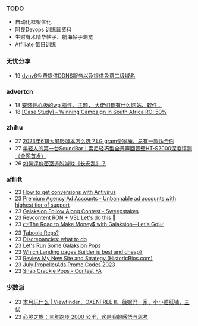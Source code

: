 ### TODO
-  自动化框架优化
-  阿良Devops 训练营资料
-  生财有术精华帖子、航海帖子浏览
-  Affiliate 每日训练

### 无忧分享
<!-- ruyo:START -->
-  19 [dynv6免费提供DDNS服务以及提供免费二级域名](https://51.ruyo.net/18430.html)<!-- ruyo:END -->

### advertcn
<!-- advertcn:START -->
-  18 [安装开心版的wp 插件、主题， 大佬们都有什么网站、软件...](https://www.advertcn.com/forum.php?mod=viewthread&tid=111253)
-  18 [[Case Study] – Winning Campaign in South Africa ROI 50%](https://www.advertcn.com/forum.php?mod=viewthread&tid=111251)<!-- advertcn:END -->

### zhihu
<!-- zhihu:START -->
-  27 [2023年618大屏轻薄本怎么选？LG gram全家桶，总有一款适合你](http://zhuanlan.zhihu.com/p/632641888?utm_campaign=rss&utm_medium=rss&utm_source=rss&utm_content=title)
-  27 [年轻人的第一台SoundBar！索尼轻巧型全景声回音壁HT-S2000深度评测（全网首发）](http://zhuanlan.zhihu.com/p/630990296?utm_campaign=rss&utm_medium=rss&utm_source=rss&utm_content=title)
-  26 [如何评价密室逃脱游戏《长安乱》？](http://www.zhihu.com/question/563950552/answer/3045961312?utm_campaign=rss&utm_medium=rss&utm_source=rss&utm_content=title)<!-- zhihu:END -->

### afflift
<!-- afflift:START -->
-  23 [How to get conversions with Antivirus](https://afflift.com/f/threads/how-to-get-conversions-with-antivirus.11334/)
-  23 [Premium Agency Ad Accounts - Unbannable ad accounts with highest tier of support](https://afflift.com/f/threads/premium-agency-ad-accounts-unbannable-ad-accounts-with-highest-tier-of-support.10530/)
-  23 [Galaksion Follow Along Contest - Sweepstakes](https://afflift.com/f/threads/galaksion-follow-along-contest-sweepstakes.11314/)
-  23 [Revcontent RON + VSL Let&#39;s do this 🚀](https://afflift.com/f/threads/revcontent-ron-vsl-lets-do-this-%F0%9F%9A%80.9662/)
-  23 [👉The Road to Make Money💲 with Galaksion—Let&#39;s Go!✅](https://afflift.com/f/threads/%F0%9F%91%89the-road-to-make-money%F0%9F%92%B2-with-galaksion%E2%80%94lets-go-%E2%9C%85.11303/)
-  23 [Taboola Reps?](https://afflift.com/f/threads/taboola-reps.11326/)
-  23 [Discrepancies: what to do](https://afflift.com/f/threads/discrepancies-what-to-do.11335/)
-  23 [Let&#39;s Run Some Galaksion Pops](https://afflift.com/f/threads/lets-run-some-galaksion-pops.11251/)
-  23 [Which Landing pages Builder is best and cheap?](https://afflift.com/f/threads/which-landing-pages-builder-is-best-and-cheap.11336/)
-  23 [Review My New Site and Strategy &lpar;HistoricBios.com&rpar;](https://afflift.com/f/threads/review-my-new-site-and-strategy-historicbios-com.9378/)
-  23 [July PropellerAds Promo Codes 2023](https://afflift.com/f/threads/july-propellerads-promo-codes-2023.11242/)
-  23 [Snap Crackle Pops - Contest FA](https://afflift.com/f/threads/snap-crackle-pops-contest-fa.11235/)<!-- afflift:END -->

### 少数派
<!-- sspai:START -->
-  23 [本月玩什么 | Viewfinder、OXENFREE II、薇妮巴一家、小小贴纸铺、三伏](https://sspai.com/post/81410)
-  23 [心灵之旅：三年跑步 2000 公里，这是我的感悟与思考](https://sspai.com/post/81288)<!-- sspai:END -->

